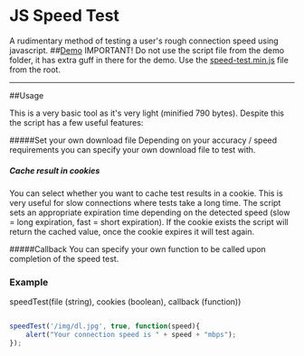 JS Speed Test
=============

A rudimentary method of testing a user's rough connection speed using javascript.
##[Demo](http://bameyrick.github.io/JS-Speed-Test/)
IMPORTANT! Do not use the script file from the demo folder, it has extra guff in there for the demo. Use the [speed-test.min.js](speed-test.min.js) file from the root.

---
##Usage

This is a very basic tool as it's very light (minified 790 bytes). Despite this the script has a few useful features:


#####Set your own download file 
Depending on your accuracy / speed requirements you can specify your own download file to test with.

##### Cache result in cookies
You can select whether you want to cache test results in a cookie. This is very useful for slow connections where tests take a long time. The script sets an appropriate expiration time depending on the detected speed (slow = long expiration, fast = short expiration). If the cookie exists the script will return the cached value, once the cookie expires it will test again.

#####Callback
You can specify your own function to be called upon completion of the speed test.



### Example

speedTest(file (string), cookies (boolean), callback (function))

```javascript

speedTest('/img/dl.jpg', true, function(speed){
    alert("Your connection speed is " + speed + "mbps");
});

```
